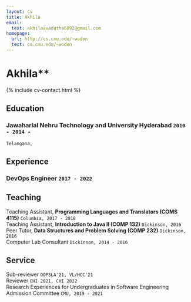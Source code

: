 ```yaml
---
layout: cv
title: Akhila
email:
  text: akhilaavadutha6892@gmail.com
homepage:
  url: http://cs.cmu.edu/~woden
  text: cs.cmu.edu/~woden
---
```


# Akhila**

<!--
include contact information from the front matter
Supported arguments:
    - homepage: url, text
    - phone
    - email
-->

{% include cv-contact.html %}

## Education

### **Jawaharlal Nehru Technology and University Hyderabad** `2010 - 2014 -`

```
Telangana,
```

## Experience

### **DevOps Engineer** `2017 - 2022`

## Teaching

Teaching Assistant, **Programming Languages and Translators (COMS 4115)** `Columbia, 2017 - 2018` <br>
Teaching Assistant, **Introduction to Java II (COMP 132)** `Dickinson, 2016` <br>
Peer Tutor, **Data Structures and Problem Solving (COMP 232)** `Dickinson, 2016` <br>
Computer Lab Consultant `Dickinson, 2014 - 2016` <br>


## Service

Sub-reviewer `OOPSLA'21, VL/HCC'21` <br>
Reviewer `CHI 2021, CHI 2022` <br>
Research Experiences for Undergraduates in Software Engineering Admission Committee `CMU, 2019 - 2021` <br>

<!-- ### Footer

Last updated: May 2013 -->
